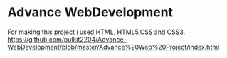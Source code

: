 # Advance WebDevelopment
 For making this project i used HTML, HTML5,CSS and CSS3.
https://github.com/pulkit2204/Advance-WebDevelopment/blob/master/Advance%20Web%20Project/index.html
